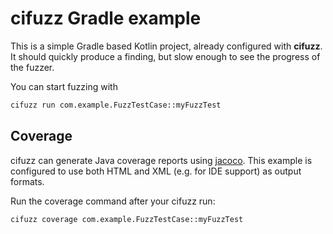 # cifuzz Gradle example

This is a simple Gradle based Kotlin project, already configured with
**cifuzz**. It should quickly produce a finding, but slow enough to
see the progress of the fuzzer.

You can start fuzzing with

```bash
cifuzz run com.example.FuzzTestCase::myFuzzTest
```

## Coverage

cifuzz can generate Java coverage reports using
[jacoco](https://www.jacoco.org). This example is configured to use both HTML
and XML (e.g. for IDE support) as output formats.

Run the coverage command after your cifuzz run:

```bash
cifuzz coverage com.example.FuzzTestCase::myFuzzTest
```
